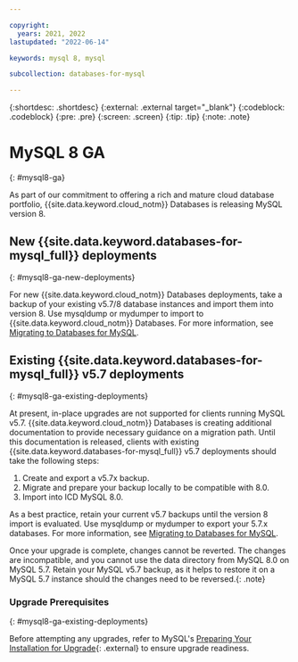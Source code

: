 ```yaml
---

copyright:
  years: 2021, 2022
lastupdated: "2022-06-14"

keywords: mysql 8, mysql

subcollection: databases-for-mysql

---
```


{:shortdesc: .shortdesc}
{:external: .external target="_blank"}
{:codeblock: .codeblock}
{:pre: .pre}
{:screen: .screen}
{:tip: .tip}
{:note: .note}

# MySQL 8 GA
{: #mysql8-ga}

As part of our commitment to offering a rich and mature cloud database portfolio, {{site.data.keyword.cloud_notm}} Databases is releasing MySQL version 8. 

## New {{site.data.keyword.databases-for-mysql_full}} deployments
{: #mysql8-ga-new-deployments}

For new {{site.data.keyword.cloud_notm}} Databases deployments, take a backup of your existing v5.7/8 database instances and import them into version 8.
Use mysqldump or mydumper to import to {{site.data.keyword.cloud_notm}} Databases. For more information, see [Migrating to Databases for MySQL](https://cloud.ibm.com/docs/databases-for-mysql?topic=databases-for-mysql-migrating).

## Existing {{site.data.keyword.databases-for-mysql_full}} v5.7 deployments
{: #mysql8-ga-existing-deployments}

At present, in-place upgrades are not supported for clients running MySQL v5.7. {{site.data.keyword.cloud_notm}} Databases is creating additional documentation to provide necessary guidance on a migration path. Until this documentation is released, clients with existing {{site.data.keyword.databases-for-mysql_full}} v5.7 deployments should take the following steps:

1. Create and export a v5.7x backup.
1. Migrate and prepare your backup locally to be compatible with 8.0.
1. Import into ICD MySQL 8.0. 

As a best practice, retain your current v5.7 backups until the version 8 import is evaluated. Use mysqldump or mydumper to export your 5.7.x databases. For more information, see [Migrating to Databases for MySQL](https://cloud.ibm.com/docs/databases-for-mysql?topic=databases-for-mysql-migrating).

Once your upgrade is complete, changes cannot be reverted. The changes are incompatible, and you cannot use the data directory from MySQL 8.0 on MySQL 5.7. Retain your MySQL v5.7 backup, as it helps to restore it on a MySQL 5.7 instance should the changes need to be reversed.{: .note}

### Upgrade Prerequisites
{: #mysql8-ga-existing-deployments}

Before attempting any upgrades, refer to MySQL's [Preparing Your Installation for Upgrade](https://dev.mysql.com/doc/refman/8.0/en/upgrade-prerequisites.html){: .external} to ensure upgrade readiness.
